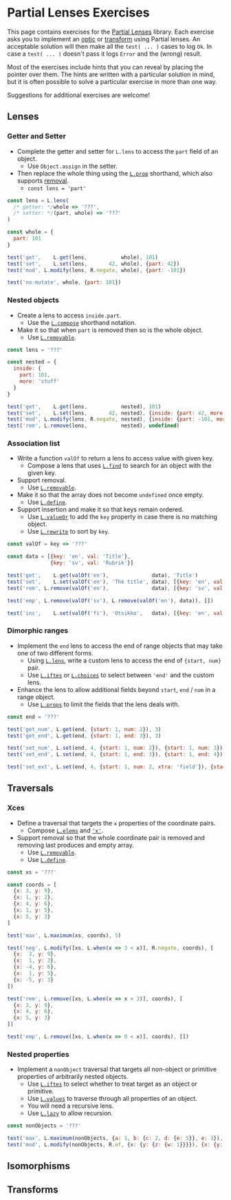 # Partial Lenses Exercises

This page contains exercises for the [Partial Lenses](/#) library.  Each
exercise asks you to implement an [optic](/#optics) or [transform](/#transforms)
using Partial lenses.  An acceptable solution will then make all the `test(
... )` cases to log `Ok`.  In case a `test( ... )` doesn't pass it logs `Error`
and the (wrong) result.

Most of the exercises include hints that you can reveal by placing the pointer
over them.  The hints are written with a particular solution in mind, but it is
often possible to solve a particular exercise in more than one way.

Suggestions for additional exercises are welcome!

## Lenses

### Getter and Setter

* Complete the getter and setter for `L.lens` to access the `part` field of an
  object.
  * <span class="hint">Use `Object.assign` in the setter.</span>
* Then replace the whole thing using the [`L.prop`](/#L-prop) shorthand, which
  also supports [removal](/#L-remove).
  * <span class="hint">`const lens = 'part'`</span>

```js
const lens = L.lens(
  /* getter: */whole => '???',
  /* setter: */(part, whole) => '???'
)

const whole = {
  part: 101
}

test('get',    L.get(lens,           whole), 101)
test('set',    L.set(lens,       42, whole), {part: 42})
test('mod', L.modify(lens, R.negate, whole), {part: -101})

test('no-mutate', whole, {part: 101})
```

### Nested objects

* Create a lens to access `inside.part`.
  * <span class="hint">Use the [`L.compose`](/#L-compose) shorthand
    notation.</span>
* Make it so that when `part` is removed then so is the whole object.
  * <span class="hint">Use [`L.removable`](/#L-removable).</span>

```js
const lens = '???'

const nested = {
  inside: {
    part: 101,
    more: 'stuff'
  }
}

test('get',    L.get(lens,           nested), 101)
test('set',    L.set(lens,       42, nested), {inside: {part: 42, more: 'stuff'}})
test('mod', L.modify(lens, R.negate, nested), {inside: {part: -101, more: 'stuff'}})
test('rem', L.remove(lens,           nested), undefined)
```

### Association list

* Write a function `valOf` to return a lens to access value with given key.
  * <span class="hint">Compose a lens that uses [`L.find`](/#L-find) to
    search for an object with the given key.</span>
* Support removal.
  * <span class="hint">Use [`L.removable`](/#L-valueOr).</span>
* Make it so that the array does not become `undefined` once empty.
  * <span class="hint">Use [`L.define`](/#L-define).</span>
* Support insertion and make it so that keys remain ordered.
  * <span class="hint">Use [`L.valueOr`](/#L-valueOr) to add the `key`
    property in case there is no matching object.</span>
  * <span class="hint">Use [`L.rewrite`](/#L-rewrite) to sort by
    `key`.</span>

```js
const valOf = key => '???'

const data = [{key: 'en', val: 'Title'},
              {key: 'sv', val: 'Rubrik'}]

test('get',    L.get(valOf('en'),              data), 'Title')
test('set',    L.set(valOf('en'), 'The title', data), [{key: 'en', val: 'The title'}, {key: 'sv', val: 'Rubrik'}])
test('rem', L.remove(valOf('en'),              data), [{key: 'sv', val: 'Rubrik'}])

test('emp', L.remove(valOf('sv'), L.remove(valOf('en'), data)), [])

test('ins',    L.set(valOf('fi'), 'Otsikko',   data), [{key: 'en', val: 'Title'}, {key: 'fi', val: 'Otsikko'}, {key: 'sv', val: 'Rubrik'}])
```

### Dimorphic ranges

* Implement the `end` lens to access the end of range objects that may take one
  of two different forms.
  * <span class="hint">Using [`L.lens`](/#L-lens), write a custom lens
    to access the end of `{start, num}` pair.</span>
  * <span class="hint">Use [`L.iftes`](/#L-lens) or [`L.choices`](/#L-choices)
    to select between `'end'` and the custom lens.</span>
* Enhance the lens to allow additional fields beyond `start`, `end` / `num` in a
  range object.
  * <span class="hint">Use [`L.props`](/#L-props) to limit the fields that the
    lens deals with.</span>

```js
const end = '???'

test('get_num', L.get(end, {start: 1, num: 2}), 3)
test('get_end', L.get(end, {start: 1, end: 3}), 3)

test('set_num', L.set(end, 4, {start: 1, num: 2}), {start: 1, num: 3})
test('set_end', L.set(end, 4, {start: 1, end: 3}), {start: 1, end: 4})

test('set_ext', L.set(end, 4, {start: 1, num: 2, xtra: 'field'}), {start: 1, num: 3, xtra: 'field'})
```

<!--
* `L.lazy`
* `L.pick`
* `L.slice`
* `L.matches`
-->

## Traversals

### Xces

* Define a traversal that targets the `x` properties of the coordinate pairs.
  * <span class="hint">Compose [`L.elems`](/#L-elems) and
    [`'x'`](/#L-prop).</span>
* Support removal so that the whole coordinate pair is removed and removing
  last produces and empty array.
  * <span class="hint">Use [`L.removable`](/#L-removable).</span>
  * <span class="hint">Use [`L.define`](/#L-define).</span>

```js
const xs = '???'

const coords = [
  {x: 3, y: 9},
  {x: 1, y: 2},
  {x: 4, y: 6},
  {x: 1, y: 5},
  {x: 5, y: 3}
]

test('max', L.maximum(xs, coords), 5)

test('neg', L.modify([xs, L.when(x => 3 < x)], R.negate, coords), [
  {x:  3, y: 9},
  {x:  1, y: 2},
  {x: -4, y: 6},
  {x:  1, y: 5},
  {x: -5, y: 3}
])

test('rem', L.remove([xs, L.when(x => x < 3)], coords), [
  {x: 3, y: 9},
  {x: 4, y: 6},
  {x: 5, y: 3}
])

test('emp', L.remove([xs, L.when(x => 0 < x)], coords), [])
```

### Nested properties

* Implement a `nonObject` traversal that targets all non-object or primitive
  properties of arbitrarily nested objects.
  * <span class="hint">Use [`L.iftes`](/#L-iftes) to select whether to treat
    target as an object or primitive.</span>
  * <span class="hint">Use [`L.values`](/#L-values) to traverse through all
    properties of an object.</span>
  * <span class="hint">You will need a recursive lens.</span>
  * <span class="hint">Use [`L.lazy`](/#L-lazy) to allow recursion.</span>

```js
const nonObjects = '???'

test('max', L.maximum(nonObjects, {a: 1, b: {c: 2, d: {e: 5}}, e: 3}), 5)
test('mod', L.modify(nonObjects, R.of, {x: {y: {z: {w: 1}}}}), {x: {y: {z: {w: [1]}}}})
```

## Isomorphisms

<!--
* `L.indexed` + sorting + filtering
* `L.keyed`
-->

## Transforms
